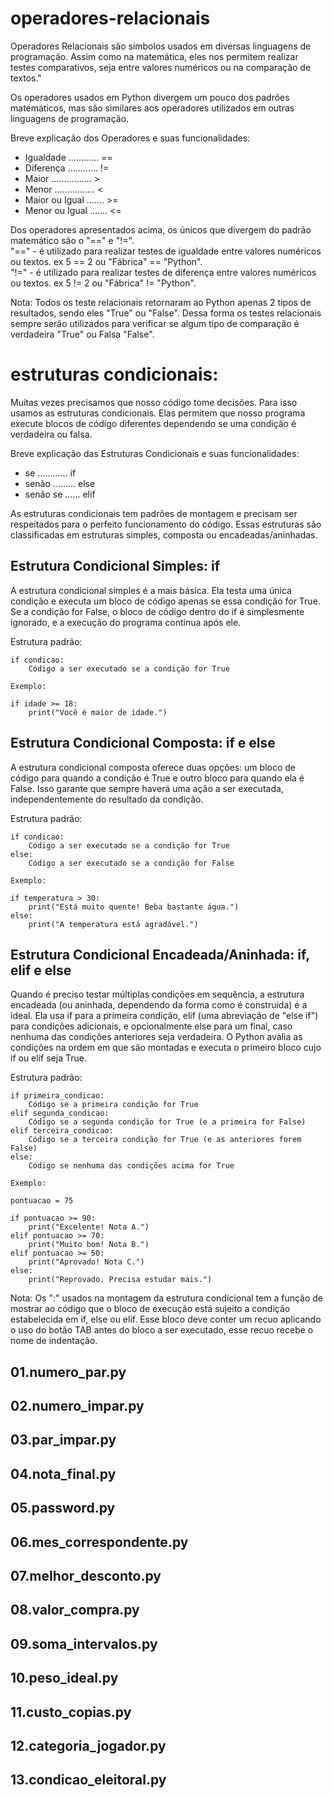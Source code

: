 # operadores-relacionais

Operadores Relacionais são símbolos usados em diversas linguagens de programação. Assim como na matemática, eles nos permitem realizar testes comparativos, seja entre valores numéricos ou na comparação de textos."

Os operadores usados em Python divergem um pouco dos padrões matemáticos, mas são similares aos operadores utilizados em outras linguagens de programação.

Breve explicação dos Operadores e suas funcionalidades:

* Igualdade ............ ==
* Diferença ............ !=
* Maior ................ >
* Menor ................ <
* Maior ou Igual ....... >=
* Menor ou Igual ....... <=

Dos operadores apresentados acima, os únicos que divergem do padrão matemático são o "==" e "!=".  
"==" - é utilizado para realizar testes de igualdade entre valores numéricos ou textos. ex 5 == 2 ou "Fábrica" == "Python".  
"!=" - é utilizado para realizar testes de diferença entre valores numéricos ou textos. ex 5 != 2 ou "Fábrica" != "Python".   

Nota: Todos os teste relacionais retornaram ao Python apenas 2 tipos de resultados, sendo eles "True" ou "False". Dessa forma os testes relacionais sempre serão utilizados para verificar se algum tipo de comparação é verdadeira "True" ou Falsa "False".

# estruturas condicionais:

Muitas vezes precisamos que nosso código tome decisões. Para isso usamos as estruturas condicionais. Elas permitem que nosso programa execute blocos de código diferentes dependendo se uma condição é verdadeira ou falsa.

Breve explicação das Estruturas Condicionais e suas funcionalidades:

* se ............ if
* senão ......... else
* senão se ...... elif

As estruturas condicionais tem padrões de montagem e precisam ser respeitados para o perfeito funcionamento do código.
Essas estruturas são classificadas em estruturas simples, composta ou encadeadas/aninhadas.

## Estrutura Condicional Simples: if

A estrutura condicional simples é a mais básica. Ela testa uma única condição e executa um bloco de código apenas se essa condição for True.
Se a condição for False, o bloco de código dentro do if é simplesmente ignorado, e a execução do programa continua após ele.

Estrutura padrão:
```
if condicao:
    Código a ser executado se a condição for True

Exemplo:

if idade >= 18:
    print("Você é maior de idade.")
```
## Estrutura Condicional Composta: if e else

A estrutura condicional composta oferece duas opções: um bloco de código para quando a condição é True e outro bloco para quando ela é False.
Isso garante que sempre haverá uma ação a ser executada, independentemente do resultado da condição.

Estrutura padrão:
```
if condicao:
    Código a ser executado se a condição for True
else:
    Código a ser executado se a condição for False

Exemplo:

if temperatura > 30:
    print("Está muito quente! Beba bastante água.")
else:
    print("A temperatura está agradável.")
```
## Estrutura Condicional Encadeada/Aninhada: if, elif e else

Quando é preciso testar múltiplas condições em sequência, a estrutura encadeada (ou aninhada, dependendo da forma como é construída) é a ideal.
Ela usa if para a primeira condição, elif (uma abreviação de "else if") para condições adicionais, e opcionalmente else para um final, caso nenhuma das condições anteriores seja verdadeira.
O Python avalia as condições na ordem em que são montadas e executa o primeiro bloco cujo if ou elif seja True.

Estrutura padrão:
```
if primeira_condicao:
    Código se a primeira condição for True
elif segunda_condicao:
    Código se a segunda condição for True (e a primeira for False)
elif terceira_condicao:
    Código se a terceira condição for True (e as anteriores forem False)
else:
    Código se nenhuma das condições acima for True

Exemplo:

pontuacao = 75

if pontuacao >= 90:
    print("Excelente! Nota A.")
elif pontuacao >= 70:
    print("Muito bom! Nota B.")
elif pontuacao >= 50:
    print("Aprovado! Nota C.")
else:
    print("Reprovado. Precisa estudar mais.")
```
Nota: Os ":" usados na montagem da estrutura condicional tem a função de mostrar ao código que o bloco de execução está sujeito a condição estabelecida em if, else ou elif.
Esse bloco deve conter um recuo aplicando o uso do botão TAB antes do bloco a ser executado, esse recuo recebe o nome de indentação.

## 01.numero_par.py
## 02.numero_impar.py
## 03.par_impar.py
## 04.nota_final.py
## 05.password.py
## 06.mes_correspondente.py
## 07.melhor_desconto.py
## 08.valor_compra.py
## 09.soma_intervalos.py
## 10.peso_ideal.py
## 11.custo_copias.py
## 12.categoria_jogador.py
## 13.condicao_eleitoral.py

